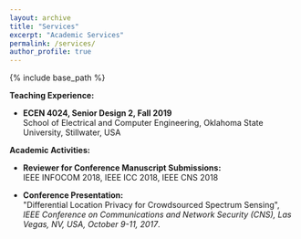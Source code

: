 ```yaml
---
layout: archive
title: "Services"
excerpt: "Academic Services"
permalink: /services/
author_profile: true
---
```


{% include base_path %}

<b>Teaching Experience:</b>
* <b>ECEN 4024, Senior Design 2, Fall 2019</b> <br/>
School of Electrical and Computer Engineering, Oklahoma State University, Stillwater, USA

<b>Academic Activities:</b>
* <b>Reviewer for Conference Manuscript Submissions:</b> <br/>
 IEEE INFOCOM 2018, IEEE ICC 2018, IEEE CNS 2018
 
 * <b>Conference Presentation:</b><br/>
"Differential Location Privacy for Crowdsourced Spectrum Sensing", <i>IEEE Conference on Communications and Network Security (CNS),
Las Vegas, NV, USA, October 9-11, 2017</i>.
